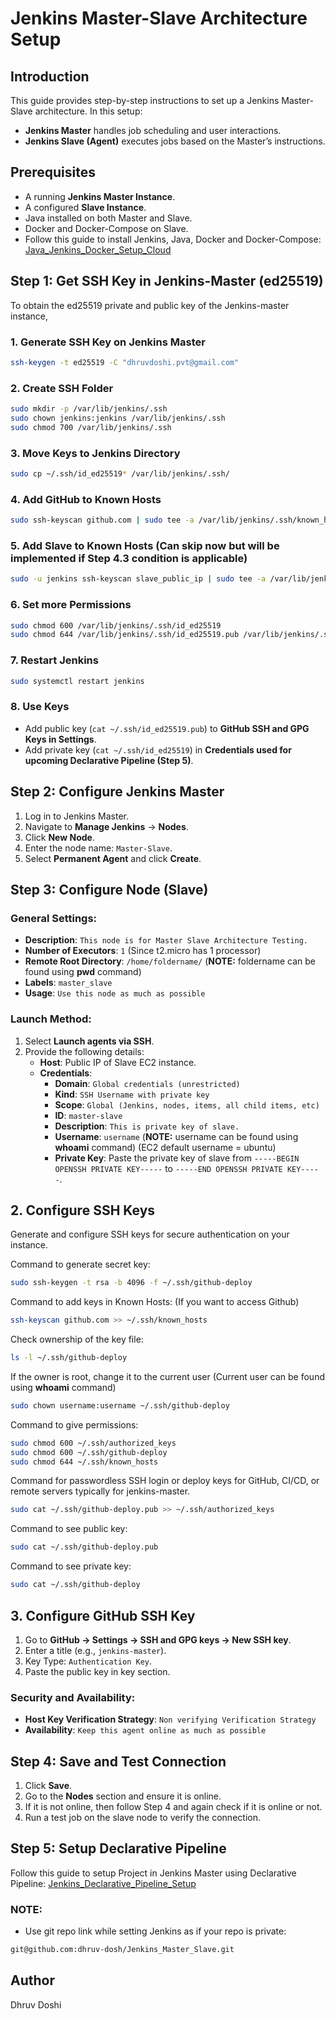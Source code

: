 # Jenkins Master-Slave Architecture Setup

## Introduction
This guide provides step-by-step instructions to set up a Jenkins Master-Slave architecture. In this setup:
- **Jenkins Master** handles job scheduling and user interactions.
- **Jenkins Slave (Agent)** executes jobs based on the Master’s instructions.

## Prerequisites
- A running **Jenkins Master Instance**.
- A configured **Slave Instance**.
- Java installed on both Master and Slave.
- Docker and Docker-Compose on Slave.
- Follow this guide to install Jenkins, Java, Docker and Docker-Compose: [Java_Jenkins_Docker_Setup_Cloud](https://github.com/dhruv-dosh/Java_Jenkins_Docker_Setup_Cloud)

## Step 1: Get SSH Key in Jenkins-Master (ed25519)
To obtain the ed25519 private and public key of the Jenkins-master instance,

### 1. **Generate SSH Key on Jenkins Master**
```bash
ssh-keygen -t ed25519 -C "dhruvdoshi.pvt@gmail.com"
```
### 2. **Create SSH Folder**
```bash
sudo mkdir -p /var/lib/jenkins/.ssh
sudo chown jenkins:jenkins /var/lib/jenkins/.ssh
sudo chmod 700 /var/lib/jenkins/.ssh
```

### 3. **Move Keys to Jenkins Directory**
```bash
sudo cp ~/.ssh/id_ed25519* /var/lib/jenkins/.ssh/
```

### 4. **Add GitHub to Known Hosts**
```bash
sudo ssh-keyscan github.com | sudo tee -a /var/lib/jenkins/.ssh/known_hosts
```

### 5. **Add Slave to Known Hosts (Can skip now but will be implemented if Step 4.3 condition is applicable)**
```bash
sudo -u jenkins ssh-keyscan slave_public_ip | sudo tee -a /var/lib/jenkins/.ssh/known_hosts > /dev/null
```

### 6. **Set more Permissions**
```bash
sudo chmod 600 /var/lib/jenkins/.ssh/id_ed25519
sudo chmod 644 /var/lib/jenkins/.ssh/id_ed25519.pub /var/lib/jenkins/.ssh/known_hosts
```

### 7. **Restart Jenkins**
```bash
sudo systemctl restart jenkins
```

### 8. **Use Keys**
- Add public key (`cat ~/.ssh/id_ed25519.pub`) to **GitHub SSH and GPG Keys in Settings**.
- Add private key (`cat ~/.ssh/id_ed25519`) in **Credentials used for upcoming Declarative Pipeline (Step 5)**.


## Step 2: Configure Jenkins Master

1. Log in to Jenkins Master.
2. Navigate to **Manage Jenkins** -> **Nodes**.
3. Click **New Node**.
4. Enter the node name: `Master-Slave`.
5. Select **Permanent Agent** and click **Create**.

## Step 3: Configure Node (Slave)

### General Settings:
- **Description**: `This node is for Master Slave Architecture Testing.`
- **Number of Executors**: `1` (Since t2.micro has 1 processor)
- **Remote Root Directory**: `/home/foldername/` (**NOTE:** foldername can be found using **pwd** command)
- **Labels**: `master_slave`
- **Usage**: `Use this node as much as possible`

### Launch Method:
1. Select **Launch agents via SSH**.
2. Provide the following details:
   - **Host**: Public IP of Slave EC2 instance.
   - **Credentials**:
     - **Domain**: `Global credentials (unrestricted)`
     - **Kind**: `SSH Username with private key`
     - **Scope**: `Global (Jenkins, nodes, items, all child items, etc)`
     - **ID**: `master-slave`
     - **Description**: `This is private key of slave.`
     - **Username**: `username` (**NOTE:** username can be found using **whoami** command) (EC2 default username = ubuntu) 
     - **Private Key**: Paste the private key of slave from `-----BEGIN OPENSSH PRIVATE KEY-----` to `-----END OPENSSH PRIVATE KEY-----`.
       
## 2. Configure SSH Keys
Generate and configure SSH keys for secure authentication on your instance.

Command to generate secret key:
```bash
sudo ssh-keygen -t rsa -b 4096 -f ~/.ssh/github-deploy
```

Command to add keys in Known Hosts: (If you want to access Github)
```bash
ssh-keyscan github.com >> ~/.ssh/known_hosts
```

Check ownership of the key file:
```bash
ls -l ~/.ssh/github-deploy
```

If the owner is root, change it to the current user (Current user can be found using **whoami** command)
```bash
sudo chown username:username ~/.ssh/github-deploy
```

Command to give permissions:
```bash
sudo chmod 600 ~/.ssh/authorized_keys
sudo chmod 600 ~/.ssh/github-deploy
sudo chmod 644 ~/.ssh/known_hosts
```

Command for passwordless SSH login or deploy keys for GitHub, CI/CD, or remote servers typically for jenkins-master.
```bash
sudo cat ~/.ssh/github-deploy.pub >> ~/.ssh/authorized_keys 
```

Command to see public key:
```bash
sudo cat ~/.ssh/github-deploy.pub  
```

Command to see private key:
```bash
sudo cat ~/.ssh/github-deploy 
```

## 3. Configure GitHub SSH Key
1. Go to **GitHub → Settings → SSH and GPG keys → New SSH key**.
2. Enter a title (e.g., `jenkins-master`).
3. Key Type: `Authentication Key`.
4. Paste the public key in key section.


### Security and Availability:
- **Host Key Verification Strategy**: `Non verifying Verification Strategy`
- **Availability**: `Keep this agent online as much as possible`

## Step 4: Save and Test Connection
1. Click **Save**.
2. Go to the **Nodes** section and ensure it is online.
3. If it is not online, then follow Step 4 and again check if it is online or not.
4. Run a test job on the slave node to verify the connection.

## Step 5: Setup Declarative Pipeline
Follow this guide to setup Project in Jenkins Master using Declarative Pipeline: [Jenkins_Declarative_Pipeline_Setup](https://github.com/dhruv-dosh/Jenkins_Declarative_Pipeline_Setup)

### NOTE:
- Use git repo link while setting Jenkins as if your repo is private:
```bash
git@github.com:dhruv-dosh/Jenkins_Master_Slave.git
```

## Author
Dhruv Doshi

